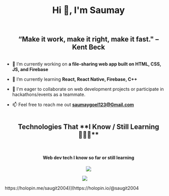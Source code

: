 <div id="user-content-toc">
  <ul align="center">
    <summary><h1 style="display: inline-block">Hi 👋, I'm Saumay</h1></summary>
  </ul>
</div>

<div id="user-content-toc" align="center">
  <ul>
    <summary>
      <h2 style="display: inline-block">“Make it work, make it right, make it fast." – Kent Beck</h2>
    </summary>
  </ul>
</div>

- 🔭 I’m currently working on **a file-sharing web app built on HTML, CSS, JS, and Firebase**

- 🌱 I’m currently learning **React, React Native, Firebase, C++**
  
- 🤝 I'm eager to collaborate on web development projects or participate in hackathons/events as a teammate.

- 📫 Feel free to reach me out **saumaygoel123@Gmail.com**

<div id="user-content-toc">
  <ul align="center">
    <summary><h2 style="display: inline-block">Technologies That **I Know / Still Learning👨🏻‍💻**</h2></summary>
  </ul>
</div>
<!--tech stack icons-->
<div id="user-content-toc">
  <ul align="center">
    <summary><h4 style="display: inline-block">Web dev tech I know so far or still learning</h4></summary>
    <img src="https://skillicons.dev/icons?i=html,css,figma,react,js,firebase&perline=14" />
  </ul>
</div>

<p align="center">
  <a href="https://skillicons.dev">
    <img src="https://skillicons.dev/icons?i=html,css,figma,react,js,firebase,github,git,python,cpp&perline=7" />
  </a>
</p>

<div>
    https://holopin.me/saugit2004)](https://holopin.io/@saugit2004
</div>
